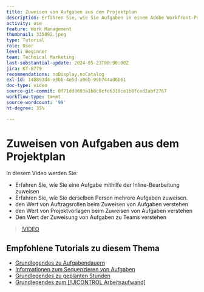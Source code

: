 ```yaml
---
title: Zuweisen von Aufgaben aus dem Projektplan
description: Erfahren Sie, wie Sie Aufgaben in einem Adobe Workfront-Projekt mithilfe von Inline-Bearbeitung, Massenbearbeitung, Auftragsrollen und Teams zuweisen.
activity: use
feature: Work Management
thumbnail: 335092.jpeg
type: Tutorial
role: User
level: Beginner
team: Technical Marketing
last-substantial-update: 2024-05-23T00:00:00Z
jira: KT-8779
recommendations: noDisplay,noCatalog
exl-id: 14b893d4-e3bb-4e5d-a06b-99b744ad6b61
doc-type: video
source-git-commit: 0f71dd0693a1b8c8cfe6318ce1b8fced2abf2767
workflow-type: tm+mt
source-wordcount: '99'
ht-degree: 35%

---
```


# Zuweisen von Aufgaben aus dem Projektplan

In diesem Video werden Sie:

* Erfahren Sie, wie Sie eine Aufgabe mithilfe der Inline-Bearbeitung zuweisen
* Erfahren Sie, wie Sie derselben Person mehrere Aufgaben zuweisen.
* den Wert von Auftragsrollen beim Zuweisen von Aufgaben verstehen
* den Wert von Projektvorlagen beim Zuweisen von Aufgaben verstehen
* Den Wert der Zuweisung von Aufgaben zu Teams verstehen

>[!VIDEO](https://video.tv.adobe.com/v/335092/?quality=12&learn=on)

<!---
learn more urls:
Notifications: Information about work assigned to me
Assign tasks
Personal time overview
Make smart assignments
Modify multiple user assignments in a task list
--->

## Empfohlene Tutorials zu diesem Thema

* [Grundlegendes zu Aufgabendauern](/help/manage-work/tasks/understand-task-durations.md)
* [Informationen zum Sequenzieren von Aufgaben](/help/manage-work/tasks/learn-to-sequence-tasks.md)
* [Grundlegendes zu geplanten Stunden](/help/manage-work/tasks/understand-planned-hours.md)
* [Grundlegendes zum [!UICONTROL Arbeitsaufwand]](/help/manage-work/tasks/understand-work-effort.md)

